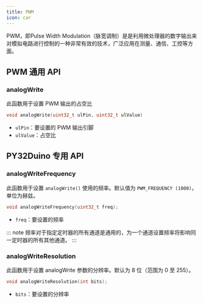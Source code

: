 ```yaml
---
title: PWM
icon: car
---
```


PWM，即Pulse Width Modulation（脉宽调制）是是利用微处理器的数字输出来对模拟电路进行控制的一种非常有效的技术，广泛应用在测量、通信、工控等方面。

## PWM 通用 API

### analogWrite

此函数用于设置 PWM 输出的占空比

```cpp
void analogWrite(uint32_t ulPin, uint32_t ulValue)
```

- `ulPin`：要设置的 PWM 输出引脚
- `ulValue`：占空比

## PY32Duino 专用 API

### analogWriteFrequency

此函数用于设置 `analogWrite()` 使用的频率。默认值为 `PWM_FREQUENCY (1000)`，单位为赫兹。

```cpp
void analogWriteFrequency(uint32_t freq);
```

- `freq`：要设置的频率

::: note
频率对于指定定时器的所有通道是通用的，为一个通道设置频率将影响同一定时器的所有其他通道。
:::

### analogWriteResolution

此函数用于设置 analogWrite 参数的分辨率。默认为 8 位（范围为 0 至 255）。

```cpp
void analogWriteResolution(int bits);
```

- `bits`：要设置的分辨率
